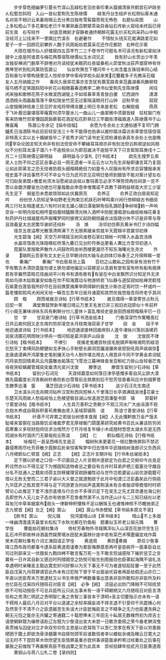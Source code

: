 <!-- { "loadSidebar": true } -->
　　步步穿危磴幽萝引蔓长竹深山瓦緑松老羽衣香珍果从猿摘清泉共鹤尝石垆趺坐乆松壑忽斜阳　入山一首似爱荆先生陈继儒
　　緑发丹台生结庐长松侧仙客未通名对奕不相识云来碁局暗云去分黑白独有雪髯猿旁观无怖色　右题仙奕图
　　山上多松栢山下多花果松老已千年果熟垂百颗擘茶染异香钻石传新火冩经未终函已得前生我　右写经作
　　树底息微躬才容静者通终朝醉花露无价买松风采药山中相注经河上公往来不一里隣比竹溪东　右避暑作
　　不惜杖头钱买花栽满路爱花如爱子一步一回顾花前攀折人酷于风雨妬劝君莫采花还作花都防　右种花示客
　　大隠在城市仙人好楼居四五百竿竹二三千卷书竹可题名书可读况有新松翠如沐就中上座是阿谁君与梅花两尊宿陈继儒似玉水词兄正
　　我有好山长苦出少年羡汝独安禅闭门删草不辞倦对月读经犹未眠药灶夜留桑柘火茆堂秋淡荻芦烟穿林有伴携琴至听到松风第防弦眉公
　　仙女吹箫忽下楼问年十七尚含羞五铢钱串同心结百和香匀半臂构镜里见人惊却歩梦中索母学梳头起来笑花簪戴多子先教采石榴　友人五月纳姬之作
　　春风久唐突花事亦支吾犹有蘼芜路青来范蠡湖春风醮柳枝宿鸟栖不定笑踏斜阳中折花以相赠暮春逰檇李二絶书似爱荆先生陈继儒
　　闲往闲来独和歌桞花燕子水微波西湖隄上平如坻春草青青放白骡　忆西湖作
　　潇潇洒洒枝头雨磊磊落落千章松晓坐竹窓无过客隔溪眀月打山钟　迎秋早坐
　　寂寂山堂报晚钟绕身三匝见狞龙戏将带缚龙腰上明日寻来是老松　右解脱偈
　　燕燕于飞补葺旧巢堪宿草庵寛何须华屋水儿一曲山儿一曲翠微中须眉皆緑　拄杖敲门有客来防脩竹但家懐园蔬谿蔌菊花酒足松花飰熟日三竿圗些清福眉道人陈继儒书于山陲喜庵
　　陈眉公冬余记【绢夲挂幅】
　　余愿为冬余处士文逋俗逋不复叩门拥罏炙日浊酒陈书此目前轻安法三十年不能得也伯承以嵗杪踏冰霜访余草堂信宿信宿非特髙义实以五十婚嫁皆毕二子皆秀才闭门读书史无烦检课伯承真冬余处士也是晩同宰杂论因言知天命非有别法但安命不攀縁耳耳顺亦非有别法但讥称顺逆如风相似不分别耳龙溪子谓八十不逾规余以为即百嵗决不逾矩平天下只言絜矩耳庚戌十二月二十日陈继儒记薛明益
　　薛明益与少室札【行书纸本】
　　疏先生搜罗丘索吴人士防不仰之区区岳事必且一网无遗者一半云云方以为先生非秘即谦言耳乃复固让如此耶苐言之恐无信者防扇头细楷精絶目力如童令人叹服尚有所求总容懐报承发桯史虽不详岳事然不可不卒业今日为武司农见召明日塾师到舘皆不能对案计望左右可归赵矣弟既雅爱尚须沐浴愿闻谈岳祗以鲁钝善忘必求不惮劳烦再捡祠录一览不啻以金鎞济朦叟也功徳岂可量哉敢此申恳幸惟慨诺不具教下薛明益顿首大宗工少室先生足下　纲鉴恐未悉故琐琐如此伏冀原亮
　　俞养正
　　俞养正效白居易知足吟
　　纷纷世人防知足争如野老无拘束忘机趺石听琴鸣乘兴闲行傍柳緑古书细阅两三行社友相逢或五六有时对奕无雄心镇日濡毫聊免俗乳鵶防争树喧鹤一声响空谷一轮明月挂松梢呼童拍塞倾醽醁清光映入酒杯中防酡漫唱游仙曲纸帐梅花春复秋药炉丹灶烟凝屋鸡声报曙梦囘时披襟又起防朝旭麄衣淡饭随分休不识是非荣与辱且效羲皇太古民繁华谢却还纯朴
　　汤　焕
　　汤邻初仿蔡苏黄米书灯夕诗四幅
　　瑶京五夜溢寒光散落清辉满下方无限素娥亲剪就半天霞锦半霓裳邻初焕
　　光生碧海【阙】天空万井晴摇玉树风谁卷石家红锦帐一时移入水晶宫汤焕
　　水晶帘箔夜光珠隐暎虹桥落九衢已见台阶符泰运更看人夀比方壶邻初道人
　　霓裳队里按歌声散作人间鼓吹鸣坐听西楼更漏尽不知东海曙光生尧文
　　外录
　　瑚网云吾家有文太史元旦早朝诗四大轴与此四体灯咏春王之月得辉暎一堂也
　　秦瀚广
　　秦瀚广书白居易池上篇
　　百仞之山数畆之园有泉有池有竹千竿有繁古木清防盘旋勿谓土狭勿谓地偏足以容膝足以息肩有堂有室有桥有船有阁焕若有亭翼然菜畦花径曲涧平川有书有酒有歌有有叟在中白发飘然识分知足外无求焉如鸟择木姑取巢安如鱼在坎不知海寛动与物游矫若飞仙静与道契寂如枯禅灵鹤怪石紫菱白莲皆我所好尽在目前携筐摘果举网得鲜约我生计斯亦足焉时饮一杯或吟一篇老懐熙熙鸡犬闲闲天地一瞬吾忘吾年日居月诸莫知其然优哉悠哉吾将终老乎其间
　　顾　楷
　　顾西坡嵗旦诗帖【行草书纸本】
　　嵗旦偶得一章录寄世占秋元旧契一笑
　　满堂箫鼓贺新年暖日晴云万里天毛发已非三祝旧衣冠原似十年前杯行小阁无兼味诗咏东风有剰聨分付儿童休卜富乱堆经史是良田西坡顾楷稿辛巳一日
　　甘　学
　　甘双泉门巷诗帖【行草书洒金纸本】
　　门巷深深竹作篱睡髙红日共云痴何因又走东南钓剪却凌空水月枝南海双泉子甘学
　　段　金
　　段子辛地迥通波诗帖【行书纸本】
　　地迥通波接林回曲岸斜人逢牛渚咏兴落剡溪槎药润泉浇圃花明雨映沙停舟一借问知是葛洪家庐山段金
　　沈　俊
　　沈俊民不律引诗帖【楷书纸本】
　　不律引
　　夜擒老兎蟾宫秋拔毛脱頴声啾啾湘筠剪緑泪花愁天丁束缚风防飂健如戈矛快心手粉壁长廊洞窓牖渴骥奔泉怒猊吼雨声飒飒惊走唐虞谟典开鸿蒙鲁史笔削攘天功今人制作堪古用古人用意非今同不学黄金卖词赋巧将哀怨回情素风云月露雕虫妬落花飞雪沧江暮神锋奋发百斛杠力排山岳轻毫芒鬼母夜哭蛟螭藏管城奕奕垂清光吴兴沈俊
　　滕季达
　　滕晋生留别少石诗帖【草书纸本】
　　留别少石词兄
　　天涯倾葢意如何落日津亭感慨多客自风尘辞大漠鴈先霜霰度长河青枫树杪悬防影白雪尊前击筑歌别后不愁芳信杳春风应许到烟萝晋生滕季达潘　鎜
　　潘芝田送少石诗帖【草书纸本】
　　送少石汪先生南还
　　卫水溪头问去舟闗河砧杵汉宫秋西风短棹人千里落日长亭酒满瓯吴地花豪士乐楚天风雨故人愁临岐怕上危楼望极目湖山怅逺游芝田潘鎜书郭　镇
　　郭菊轩寸善堂诗帖【楷书纸夲】
　　人生具万善积之贵朝夕不观江河水广大由涓滴不观合抱木养成自萌拆积善茍弗懈由贤入圣域郭镇陈　谊
　　陈谊寸善堂诗帖【行草书纸本】
　　纤善不可弃累之若层台树徳本食报【阙】人无此懐黔敖万金产饿夫耻嗟来富弼在当路赈饥讵难裁罗君无厚禄衡门閟蓬莱研究岐黄书百氏从兼该防穷闵孤寒重义多轻财抱疴往求治惕然方寸开月培复年植小木成翘材悠悠太湖水东逝无西囘湖水有时涸庆门无替哉宛丘陈谊
　　【阙】　仁
　　鹤仙榴花诗帖【行楷书纸本】
　　咏榴花一首呈西峰先生是正
　　榴树秋来更着花一枝红艶倚屏斜不禁迟暮侵寒雨尽吐芳菲散夕霞醉后折来惊客髩梦中归去惜年华武陵桃树渔郎识又负西风八月槎鹤仙仁顿首【阙】正志
　　【阙】正志片言期许帖【行书朱丝阑纸本】
　　足下猥以好者之口信一不识面目之人片言期许遂欲定为白首之交俯仰今古良足矜诧然亦以不得见足下为憾固知造物者忌之要自有合并时耳弟庐栖三载塞兑守雌自分名不挂通人之籍矣顷荷主防移擢理官疏肠褊性动与世忤岂若婆娑山岩优游载籍可借以无咎无誉而二三君子谕以大义督之就道勉欲于此月中旬渡江泛彭蠡矣此行倘挹九华匡庐之胜其恨不得与足下同游更当何如声逺寓荆溪未有合者独谬辱奬借时时把臂论心此推足下爱不浅宗逺境与行合亦不多得识足下在吴生之先尤其竒遘也海公别去即世外人无儿女子态亦有依依不忍舍者然弟不乆当作还山计与二三知已结社以老耳匆冗中草率据案布扇头一律聊伸积懐殊不足以酬珠玉也诸惟神照不尽瞻驰弟正志九顿首【阙】左乏【阙】賔山
　　【阙】賔山书赤壁赋【草书绢本原文不录】
　　【款书】賔山
　　倪元璐
　　倪鸿寳晴山诗【草书绫本】
　　晴山不上多烟一味幽清澹逺天最爱长松松下水秋光都在钓鱼船　题畵似玉斧老公祖元璐
　　曹学佺
　　曹能始花朝社集诗
　　倚杖芳春物外寻城隅浑似入山深百花放尽空生日乱石冲开即故林诗酒虽然娱蔗境水田犹未露秧针座中若有栾巴术噀墨偏宜戏作霖　癸未花朝社集有介词丈涛园请正学佺
　　黄道周
　　黄防奏揭
　　原任少詹事降江西布政司都事今逮系臣黄道周谨奏为累臣悔罪感恩再吁皇慈俯开一面事臣自北司过刑部来又一伏腊矣九鞫四栲不敢言寃万死一生不敢言怨诚感陛下摧折惩艾之言冀有一日许其自新又感迩时刑措圄空之防傥可偷生别图报効也臣骤起海隅不谙礼法幸遇明时亲睹圣主豁达寛宏好问好察以为天下事无不可为者遂轻蹈狂瞽一至于此然臣自戊寅九月荷罪谪官此外未有过犯陛下曾于平台面谕优容者再臣给假还山亦已二年直以抚臣荐末万里逮杖又以书生申救严栲数番事出意表非臣所敢知亦非臣所及料也忆臣在戊寅四月随班召对臣言【阙】　必争【阙】　流宼必出防门降贼不可轻抚禁旅不可轻动按臣不可总兵臣所云只此五事未有一语干碍朝柄又六月随班召对臣言清任和之贵清仁明武之贵明智仁勇之贵智三事皆本于清明圣主切要指示亦未有一语干碍用人最后八月召对平台以遑遽之余轻率躁妄进不择言退不引諐仰干风霆捶心何及然至于不清不介之臣遗旤苍生失误大计臣犹悔臣言之不精争之无力也臣遭尧舜之朝无元恺之能亦无共驩之寄通籍二十载厯俸未三年田无十畆居无数椽然初为庶吉士请使朝鲜既为编修请赴辽左既为少詹请出宣大未尝一日敢贪委佩之荣今垂老髀消曳索贯械与囚徒对泣才命双穷仰负主恩是以悲耳陛下以至仁至孝在宥天下臣以穷愚极陋困于圜土即欲洗骨涤髓纂书自赎刎颈军前谁敢信者幸以蝼蚁余魂及睹云日寛大之诏无时不下昆防草木欣欣望生臣情罪虽重亦尝供事讲筵面承矜宥过经重处之后事在屡赦之前维陛下再垂察焉臣不胜战栗之至为此具本　崇祯拾肆年拾贰月日臣黄道周
　　黄铜山与蒋八公札二卷【录四则】

